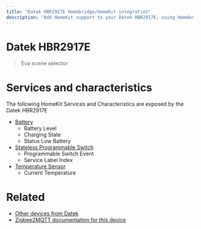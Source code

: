 ```yaml
---
title: "Datek HBR2917E Homebridge/HomeKit integration"
description: "Add HomeKit support to your Datek HBR2917E, using Homebridge, Zigbee2MQTT and homebridge-z2m."
---
```

<!---
This file has been GENERATED using src/docgen/docgen.ts
DO NOT EDIT THIS FILE MANUALLY!
-->
# Datek HBR2917E
> Eva scene selector


# Services and characteristics
The following HomeKit Services and Characteristics are exposed by
the Datek HBR2917E

* [Battery](../../battery.md)
  * Battery Level
  * Charging State
  * Status Low Battery
* [Stateless Programmable Switch](../../action.md)
  * Programmable Switch Event
  * Service Label Index
* [Temperature Sensor](../../sensors.md)
  * Current Temperature


# Related
* [Other devices from Datek](../index.md#datek)
* [Zigbee2MQTT documentation for this device](https://www.zigbee2mqtt.io/devices/HBR2917E.html)
